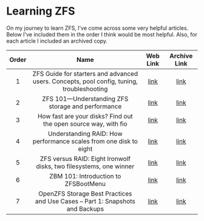 # Learning ZFS

On my journey to learn ZFS, I've come across some very helpful articles. Below I've included them in the order I think would be most helpful. Also, for each article I included an archived copy.

| Order |                                           Name                                            |                                                                Web Link                                                                |                                                                   Archive Link                                                                   |
| :---: | :---------------------------------------------------------------------------------------: | :------------------------------------------------------------------------------------------------------------------------------------: | :----------------------------------------------------------------------------------------------------------------------------------------------: |
|   1   | ZFS Guide for starters and advanced users. Concepts, pool config, tuning, troubleshooting | [link](https://forum.level1techs.com/t/zfs-guide-for-starters-and-advanced-users-concepts-pool-config-tuning-troubleshooting/196035/1) |      [link](./archive/ZFS%20Guide%20for%20starters%20and%20advanced%20users.%20Concepts,%20pool%20config,%20tuning,%20troubleshooting.pdf)       |
|   2   |                     ZFS 101—Understanding ZFS storage and performance                     |           [link](https://arstechnica.com/information-technology/2020/05/zfs-101-understanding-zfs-storage-and-performance/)            |                      [link](./archive/ZFS%20101—Understanding%20ZFS%20storage%20and%20performance%20-%20Ars%20Technica.pdf)                      |
|   3   |              How fast are your disks? Find out the open source way, with fio              |             [link](https://arstechnica.com/gadgets/2020/02/how-fast-are-your-disks-find-out-the-open-source-way-with-fio/)             |        [link](./archive/How%20fast%20are%20your%20disks?%20Find%20out%20the%20open%20source%20way,%20with%20fio%20-%20Ars%20Technica.pdf)        |
|   4   |             Understanding RAID: How performance scales from one disk to eight             |    [link](https://arstechnica.com/information-technology/2020/04/understanding-raid-how-performance-scales-from-one-disk-to-eight/)    |          [link](./archive/Understanding%20RAID:%20How%20performance%20scales%20from%20one%20disk%20to%20eight%20-%20Ars%20Technica.pdf)          |
|   5   |            ZFS versus RAID: Eight Ironwolf disks, two filesystems, one winner             |            [link](https://arstechnica.com/gadgets/2020/05/zfs-versus-raid-eight-ironwolf-disks-two-filesystems-one-winner/)            |         [link](./archive/ZFS%20versus%20RAID:%20Eight%20Ironwolf%20disks,%20two%20filesystems,%20one%20winner%20-%20Ars%20Technica.pdf)          |
|   6   |                           ZBM 101: Introduction to ZFSBootMenu                            |                             [link](https://klarasystems.com/articles/zbm-101-introduction-to-zfsbootmenu/)                             |                           [link](./archive/ZBM%20101%20-%20Introduction%20to%20ZFSBootMenu%20-%20Klara%20Systems.pdf)                            |
|   7   |       OpenZFS Storage Best Practices and Use Cases – Part 1: Snapshots and Backups        |          [link](https://klarasystems.com/articles/openzfs-storage-best-practices-and-use-cases-part-1-snapshots-and-backups/)          | [link](./archive/OpenZFS%20Storage%20Best%20Practices%20and%20Use%20Cases%20–%20Part%201:%20Snapshots%20and%20Backups%20-%20Klara%20Systems.pdf) |

